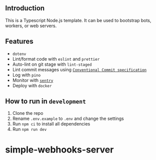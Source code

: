 ## Introduction

This is a Typescript Node.js template. It can be used to bootstrap bots, workers, or web servers.

## Features

- `dotenv`
- Lint/format code with `eslint` and `prettier`
- Auto-lint on git stage with `lint-staged`
- Lint commit messages using [`Conventional Commit specification`](https://www.conventionalcommits.org/en/v1.0.0/)
- Log with `pino`
- Monitor with [`sentry`](https://sentry.io/)
- Deploy with `docker`

## How to run in `development`

1. Clone the repo
2. Rename `.env.example` to `.env` and change the settings
3. Run `npm ci` to install all dependencies
4. Run `npm run dev`
# simple-webhooks-server

